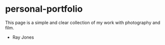 # personal-portfolio
This page is a simple and clear collection of my work with photography and film. 
- Ray Jones